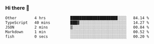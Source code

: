 ### Hi there 👋

<!--
**WShiBin/WShiBin** is a ✨ _special_ ✨ repository because its `README.md` (this file) appears on your GitHub profile.

Here are some ideas to get you started:

- 🔭 I’m currently working on ...
- 🌱 I’m currently learning ...
- 👯 I’m looking to collaborate on ...
- 🤔 I’m looking for help with ...
- 💬 Ask me about ...
- 📫 How to reach me: ...
- 😄 Pronouns: ...
- ⚡ Fun fact: ...
-->

<!--START_SECTION:waka-->

```txt
Other        4 hrs           █████████████████████░░░░   84.14 %
TypeScript   40 mins         ███▓░░░░░░░░░░░░░░░░░░░░░   14.27 %
JSON         2 mins          ▒░░░░░░░░░░░░░░░░░░░░░░░░   00.84 %
Markdown     1 min           ░░░░░░░░░░░░░░░░░░░░░░░░░   00.52 %
fish         0 secs          ░░░░░░░░░░░░░░░░░░░░░░░░░   00.20 %
```

<!--END_SECTION:waka-->
